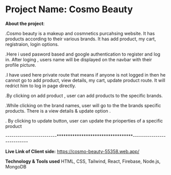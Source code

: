 
# Project Name: Cosmo Beauty

**About the project**:

.Cosmo beauty is a makeup and cosmnetics purcahsing website. It has products according to their various brands. It has add product, my cart, registraion, login options.

.Here i used pasword based and google authentication to register and log in. After loging , users name will be displayed on the navbar with their profile picture.

.I have used here private route that means if anyone is not logged in then he cannot go to add product, view details, my cart, update product route. It will redrict him to log in page directly.

.By clicking on add product , user can add products to the specific brands.

.While clicking on the brand names, user will go to the the brands specific products. There is a view details & update option .

. By clicking to update button, user can update the prioperties of a specific product


-------------------------**********************************---------------------------

**Live Link of Client side:**
https://cosmo-beauty-55358.web.app/


 **Technology & Tools used**
HTML, CSS, Tailwind, React, Firebase, Node.js, MongoDB



